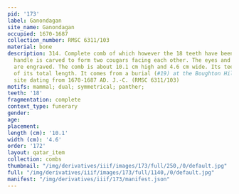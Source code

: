 ```yaml
---
pid: '173'
label: Ganondagan
site_name: Ganondagan
occupied: 1670-1687
collection_number: RMSC 6311/103
material: bone
description: 314. Complete comb of which however the 18 teeth have been glued. The
  handle is carved to form two cougars facing each other. The eyes and mouths of animals
  are engraved. The comb is about 10.1 cm high and 4.6 cm wide. Its teeth form 28%
  of its total length. It comes from a burial (#19) at the Boughton Hill site a Seneca
  site dating from 1670-1687 AD. J.-C. (RMSC 6311/103)
motifs: mammal; dual; symmetrical; panther;
teeth: '18'
fragmentation: complete
context_type: funerary
gender:
age:
placement:
length (cm): '10.1'
width (cm): '4.6'
order: '172'
layout: qatar_item
collection: combs
thumbnail: "/img/derivatives/iiif/images/173/full/250,/0/default.jpg"
full: "/img/derivatives/iiif/images/173/full/1140,/0/default.jpg"
manifest: "/img/derivatives/iiif/173/manifest.json"
---
```

